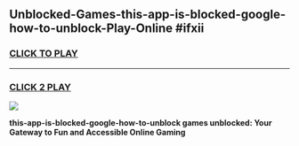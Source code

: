 
## Unblocked-Games-this-app-is-blocked-google-how-to-unblock-Play-Online #ifxii
<h3>
<a href="https://news.freeplayer.one?title=this-app-is-blocked-google-how-to-unblock&ref=3">CLICK TO PLAY</a></h3>
<hr>

<h3>
<a href="https://news.freeplayer.one?title=this-app-is-blocked-google-how-to-unblock&ref=3">CLICK 2 PLAY</a>
  
</h3>

<a href="https://news.freeplayer.one?title=this-app-is-blocked-google-how-to-unblock&ref=3"><img src="https://clearcache.store/games.png"></a>


**this-app-is-blocked-google-how-to-unblock games unblocked: Your Gateway to Fun and Accessible Online Gaming**

